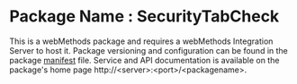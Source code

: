 # Package Name : SecurityTabCheck
This is a webMethods package and requires a webMethods Integration Server to host it. Package versioning and configuration can be found in the package [manifest](./SecurityTabCheck/manifest.v3) file. Service and API documentation is available on the package's home page http://&lt;server&gt;:&lt;port&gt;/&lt;packagename>.